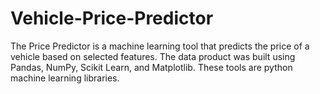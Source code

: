 # Vehicle-Price-Predictor
The Price Predictor is a machine learning tool that predicts the price of a vehicle based on selected features. 
The data product was built using Pandas, NumPy, Scikit Learn, and Matplotlib. These tools are python machine learning libraries. 

